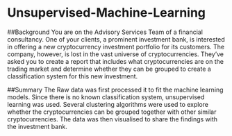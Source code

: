 # Unsupervised-Machine-Learning

##Background
You are on the Advisory Services Team of a financial consultancy. One of your clients, a prominent investment bank, is interested in offering a new cryptocurrency investment portfolio for its customers. The company, however, is lost in the vast universe of cryptocurrencies. They’ve asked you to create a report that includes what cryptocurrencies are on the trading market and determine whether they can be grouped to create a classification system for this new investment.

##Summary
The Raw data was first processed it to fit the machine learning models. Since there is no known classification system, unsupervised learning was used. Several clustering algorithms were used to explore whether the cryptocurrencies can be grouped together with other similar cryptocurrencies. The data was then visualised to share the findings with the investment bank.
